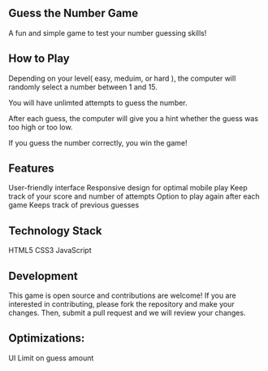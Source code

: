 ## Guess the Number Game
A fun and simple game to test your number guessing skills!

## How to Play
Depending on your level( easy, meduim, or hard ), the computer will randomly select a number between 1 and 15.

You will have unlimted attempts to guess the number.

After each guess, the computer will give you a hint whether the guess was too high or too low.

If you guess the number correctly, you win the game!

## Features
User-friendly interface
Responsive design for optimal mobile play
Keep track of your score and number of attempts
Option to play again after each game
Keeps track of previous guesses

## Technology Stack
HTML5
CSS3
JavaScript

## Development
This game is open source and contributions are welcome! If you are interested in contributing, please fork the repository and make your changes. Then, submit a pull request and we will review your changes.

## Optimizations:

UI 
Limit on guess amount
